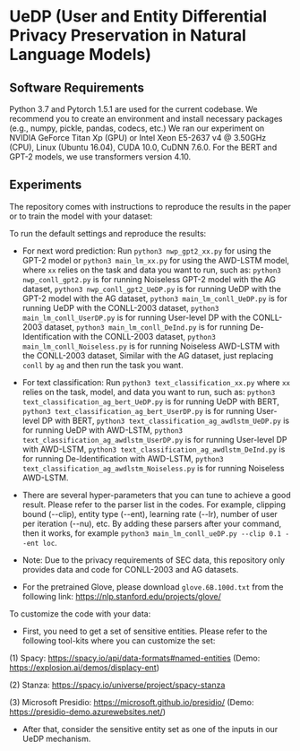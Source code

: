 # UeDP (User and Entity Differential Privacy Preservation in Natural Language Models)

## Software Requirements
Python 3.7 and Pytorch 1.5.1 are used for the current codebase. 
We recommend you to create an environment and install necessary packages (e.g., numpy, pickle, pandas, codecs, etc.)
We ran our experiment on NVIDIA GeForce Titan Xp (GPU) or Intel Xeon E5-2637 v4 @ 3.50GHz (CPU), Linux (Ubuntu 16.04), CUDA 10.0, CuDNN 7.6.0.
For the BERT and GPT-2 models, we use transformers version 4.10.

## Experiments
The repository comes with instructions to reproduce the results in the paper or to train the model with your dataset:

To run the default settings and reproduce the results: 
+ For next word prediction: Run `python3 nwp_gpt2_xx.py` for using the GPT-2 model or `python3 main_lm_xx.py` for using the AWD-LSTM model, where `xx` relies on the task and data you want to run, such as: 
`python3 nwp_conll_gpt2.py` is for running Noiseless GPT-2 model with the AG dataset,
`python3 nwp_conll_gpt2_UeDP.py` is for running UeDP with the GPT-2 model with the AG dataset,
`python3 main_lm_conll_UeDP.py` is for running UeDP with the CONLL-2003 dataset,
`python3 main_lm_conll_UserDP.py` is for running User-level DP with the CONLL-2003 dataset,
`python3 main_lm_conll_DeInd.py` is for running De-Identification with the CONLL-2003 dataset,
`python3 main_lm_conll_Noiseless.py` is for running Noiseless AWD-LSTM with the CONLL-2003 dataset,
Similar with the AG dataset, just replacing `conll` by `ag` and then run the task you want.

+ For text classification: Run `python3 text_classification_xx.py` where `xx` relies on the task, model, and data you want to run, such as: 
`python3 text_classification_ag_bert_UeDP.py` is for running UeDP with BERT,
`python3 text_classification_ag_bert_UserDP.py` is for running User-level DP with BERT,
`python3 text_classification_ag_awdlstm_UeDP.py` is for running UeDP with AWD-LSTM,
`python3 text_classification_ag_awdlstm_UserDP.py` is for running User-level DP with AWD-LSTM,
`python3 text_classification_ag_awdlstm_DeInd.py` is for running De-Identification with AWD-LSTM,
`python3 text_classification_ag_awdlstm_Noiseless.py` is for running Noiseless AWD-LSTM.

+ There are several hyper-parameters that you can tune to achieve a good result. Please refer to the parser list in the codes. For example, clipping bound (--clip), entity type (--ent), learning rate (--lr), number of user per iteration (--nu), etc.
By adding these parsers after your command, then it works, for example `python3 main_lm_conll_ueDP.py --clip 0.1 --ent loc`. 

+ Note: Due to the privacy requirements of SEC data, this repository only provides data and code for CONLL-2003 and AG datasets. 

+ For the pretrained Glove, please download `glove.6B.100d.txt` from the following link: https://nlp.stanford.edu/projects/glove/

To customize the code with your data:
+ First, you need to get a set of sensitive entities. Please refer to the following tool-kits where you can customize the set: 

(1) Spacy: https://spacy.io/api/data-formats#named-entities (Demo: https://explosion.ai/demos/displacy-ent)

(2) Stanza: https://spacy.io/universe/project/spacy-stanza

(3) Microsoft Presidio: https://microsoft.github.io/presidio/ (Demo: https://presidio-demo.azurewebsites.net/)

+ After that, consider the sensitive entity set as one of the inputs in our UeDP mechanism.











